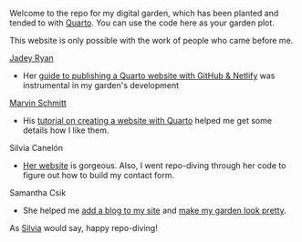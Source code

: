 Welcome to the repo for my digital garden, which has been planted and tended to with [Quarto](https://quarto.org/). You can use the code here as your garden plot.

This website is only possible with the work of people who came before me.

[Jadey Ryan](https://jadeyryan.com/)
- Her [guide to publishing a Quarto website with GitHub & Netlify](https://jadeyryan.com/blog/2023-11-19_publish-quarto-website/) was instrumental in my garden's development

[Marvin Schmitt](https://www.marvinschmitt.com/)
- His [tutorial on creating a website with Quarto](https://www.marvinschmitt.com/blog/website-tutorial-quarto/) helped me get some details how I like them.

Silvia Canelón
- [Her website](https://silviacanelon.com/) is gorgeous. Also, I went repo-diving through her code to figure out how to build my contact form.

Samantha Csik
- She helped me [add a blog to my site](https://samanthacsik.github.io/posts/2022-10-24-quarto-blogs/) and [make my garden look pretty](https://samanthacsik.github.io/talks_workshops/2023-08-03-just-enough-css/).

As [Silvia](https://silviacanelon.com/) would say, happy repo-diving!
